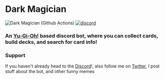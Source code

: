 # Dark Magician

![Dark Magician (Github Actions)](https://github.com/whoastonic/DarkMagician/workflows/Dark%20Magician%20(Github%20Actions)/badge.svg?branch=master)
[![discord](https://canary.discordapp.com/api/guilds/706565700923162706/widget.png)](https://discord.gg/PjRbWMH)

### An [Yu-Gi-Oh!](https://en.wikipedia.org/wiki/Yu-Gi-Oh!) based discord bot, where you can collect cards, build decks, and search for card info!

### Support

If you haven't already head to the [Discord](https://discord.gg/PjRbWMH)!, also follow me on [Twitter](https://twitter.com/whoastonic), I post stuff about the bot, and other funny memes
